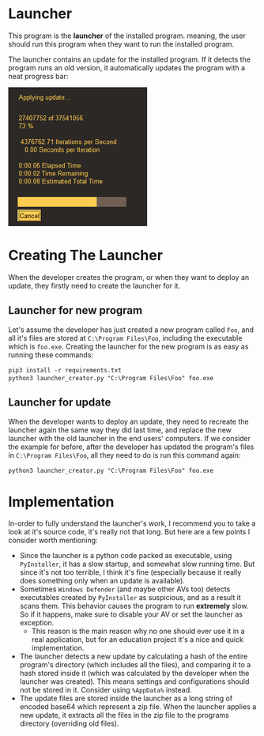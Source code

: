 # Launcher

This program is the **launcher** of the installed program. meaning, the user should run this program when they want to run the installed program.

The launcher contains an update for the installed program. If it detects the program runs an old version, it automatically updates the program with a neat progress bar:

![update.png](screenshots\update.png)

# Creating The Launcher

When the developer creates the program, or when they want to deploy an update, they firstly need to create the launcher for it.

## Launcher for new program

Let's assume the developer has just created a new program called `Foo`, and all it's files are stored at `C:\Program Files\Foo`, including the executable which is `foo.exe`. Creating the launcher for the new program is as easy as running these commands:

```
pip3 install -r requirements.txt
python3 launcher_creator.py "C:\Program Files\Foo" foo.exe
```

## Launcher for update

When the developer wants to deploy an update, they need to recreate the launcher again the same way they did last time, and replace the new launcher with the old launcher in the end users' computers. If we consider the example for before, after the developer has updated the program's files in `C:\Program Files\Foo`, all they need to do is run this command again:

```
python3 launcher_creator.py "C:\Program Files\Foo" foo.exe
```

# Implementation

In-order to fully understand the launcher's work, I recommend you to take a look at it's source code, it's really not that long. But here are a few points I consider worth mentioning:

* Since the launcher is a python code packed as executable, using `PyInstaller`, it has a slow startup, and somewhat slow running time. But since it's not too terrible, I think it's fine (especially because it really does something only when an update is available).
* Sometimes `Windows Defender` (and maybe other AVs too) detects executables created by `PyInstaller` as suspicious, and as a result it scans them. This behavior causes the program to run **extremely** slow. So if it happens, make sure to disable your AV or set the launcher as exception.
  * This reason is the main reason why no one should ever use it in a real application, but for an education project it's a nice and quick implementation.
* The launcher detects a new update by calculating a hash of the entire program's directory (which includes all the files), and comparing it to a hash stored inside it (which was calculated by the developer when the launcher was created). This means settings and configurations should not be stored in it. Consider using `%AppData%` instead.
* The update files are stored inside the launcher as a long string of encoded base64 which represent a zip file. When the launcher applies a new update, it extracts all the files in the zip file to the programs directory (overriding old files).